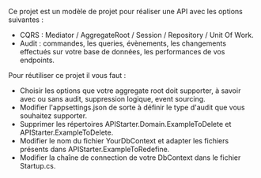 Ce projet est un modèle de projet pour réaliser une API avec les options suivantes :
- CQRS : Mediator / AggregateRoot / Session / Repository / Unit Of Work.
- Audit : commandes, les queries, évènements, les changements effectués sur votre base de données, les performances de vos endpoints.

Pour réutiliser ce projet il vous faut :
- Choisir les options que votre aggregate root doit supporter, à savoir avec ou sans audit, suppression logique, event sourcing.
- Modifier l'appsettings.json de sorte à définir le type d'audit que vous souhaitez supporter.
- Supprimer les répertoires APIStarter.Domain.ExampleToDelete et APIStarter.ExampleToDelete.
- Modifier le nom du fichier YourDbContext et adapter les fichiers présents dans APIStarter.ExampleToRedefine.
- Modifier la chaîne de connection de votre DbContext dans le fichier Startup.cs.
